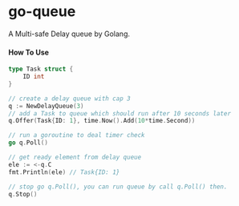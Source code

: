 # go-queue
A Multi-safe Delay queue by Golang.

#### How To Use

```go
type Task struct {
	ID int
}

// create a delay queue with cap 3
q := NewDelayQueue(3)
// add a Task to queue which should run after 10 seconds later
q.Offer(Task{ID: 1}, time.Now().Add(10*time.Second))

// run a goroutine to deal timer check
go q.Poll()

// get ready element from delay queue
ele := <-q.C
fmt.Println(ele) // Task{ID: 1}

// stop go q.Poll(), you can run queue by call q.Poll() then.
q.Stop()

```
